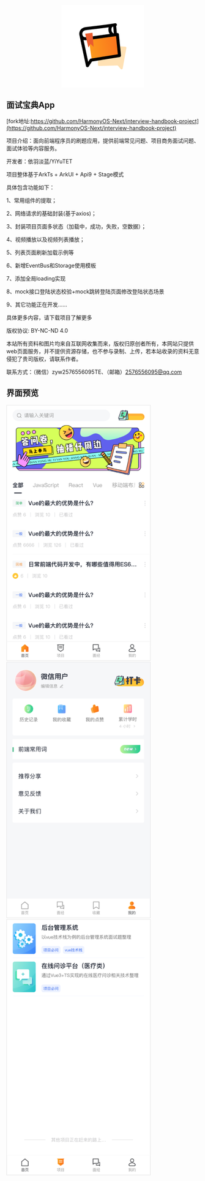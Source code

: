 
<p align="center">
  <img src="./logo.png" align="center" />
</p>

## 面试宝典App

[fork地址:https://github.com/HarmonyOS-Next/interview-handbook-project](https://github.com/HarmonyOS-Next/interview-handbook-project)

项目介绍：面向前端程序员的刷题应用，提供前端常见问题、项目商务面试问题、面试体验等内容服务。

开发者：依羽淡蓝/YiYuTET

项目整体基于ArkTs + ArkUI + Api9 + Stage模式

具体包含功能如下：

1、常用组件的提取；

2、网络请求的基础封装(基于axios)；

3、封装项目页面多状态（加载中，成功，失败，空数据）；

4、视频播放以及视频列表播放；

5、列表页面刷新加载示例等

6、新增EventBus和Storage使用模板

7、添加全局loading实现

8、mock接口登陆状态校验+mock跳转登陆页面修改登陆状态场景

9、其它功能正在开发......

具体更多内容，请下载项目了解更多

版权协议: BY-NC-ND 4.0

本站所有资料和图片均来自互联网收集而来，版权归原创者所有，本网站只提供web页面服务，并不提供资源存储，也不参与录制、上传，若本站收录的资料无意侵犯了贵司版权，请联系作者。

联系方式：（微信）zyw2576556095TE、（邮箱）[2576556095@qq.com](2576556095@qq.com)



## 界面预览

<img src="./shot00.png" width="375" style="border: 1px solid #e4e4e4" />

<img src="./shot01.png" width="375" style="border: 1px solid #e4e4e4" />

<img src="./shot02.png" width="375" style="border: 1px solid #e4e4e4" />